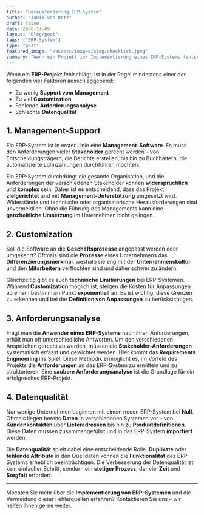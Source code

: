```yaml
---
title: "Herausforderung ERP-System"
author: "Janik von Rotz"
draft: false
date: 2020-11-09
layout: "blog/post"
tags: ["ERP-System"]
type: "post"
featured_image: "/assets/images/blog/checklist.jpeg"
summary: "Wenn ein Projekt zur Implementierung eines ERP-Systems fehlschlägt, hat bestimmt mindestens einer der folgenden vier Faktoren dazu beigetragen:  Zu wenig Support vom Management Zu viel Customization F..."
---
```


Wenn ein **ERP-Projekt** fehlschlägt, ist in der Regel mindestens einer der folgenden vier Faktoren ausschlaggebend:

- Zu wenig **Support vom Management**
- Zu viel **Customization**
- Fehlende **Anforderungsanalyse**
- Schlechte **Datenqualität**

## 1. Management-Support

Ein ERP-System ist in erster Linie eine **Management-Software**. Es muss den Anforderungen vieler **Stakeholder** gerecht werden – von Entscheidungsträgern, die Berichte erstellen, bis hin zu Buchhaltern, die automatisierte Lohnzahlungen durchführen möchten.

Ein ERP-System durchdringt die gesamte Organisation, und die Anforderungen der verschiedenen Stakeholder können **widersprüchlich** und **komplex** sein. Daher ist es entscheidend, dass das Projekt **zielgerichtet** und mit **Management-Unterstützung** umgesetzt wird. Widerstände und technische oder organisatorische Herausforderungen sind unvermeidlich. Ohne die Führung des Managements kann eine **ganzheitliche Umsetzung** im Unternehmen nicht gelingen.

## 2. Customization

Soll die Software an die **Geschäftsprozesse** angepasst werden oder umgekehrt? Oftmals sind die **Prozesse** eines Unternehmens das **Differenzierungsmerkmal**, weshalb sie eng mit der **Unternehmenskultur** und den **Mitarbeitern** verflochten sind und daher schwer zu ändern.

Gleichzeitig gibt es auch **technische Limitierungen** bei ERP-Systemen. Während **Customization** möglich ist, steigen die Kosten für Anpassungen ab einem bestimmten Punkt **exponentiell** an. Es ist wichtig, diese Grenzen zu erkennen und bei der **Definition von Anpassungen** zu berücksichtigen.

## 3. Anforderungsanalyse

Fragt man die **Anwender eines ERP-Systems** nach ihren Anforderungen, erhält man oft unterschiedliche Antworten. Um den verschiedenen Ansprüchen gerecht zu werden, müssen die **Stakeholder-Anforderungen** systematisch erfasst und gewichtet werden. Hier kommt das **Requirements Engineering** ins Spiel. Diese Methodik ermöglicht es, im Vorfeld des Projekts die **Anforderungen** an das ERP-System zu ermitteln und zu strukturieren. Eine **saubere Anforderungsanalyse** ist die Grundlage für ein erfolgreiches ERP-Projekt.

## 4. Datenqualität

Nur wenige Unternehmen beginnen mit einem neuen ERP-System bei **Null**. Oftmals liegen bereits **Daten** in verschiedenen Systemen vor – von **Kundenkontakten** über **Lieferadressen** bis hin zu **Produktdefinitionen**. Diese Daten müssen zusammengeführt und in das ERP-System **importiert** werden.

Die **Datenqualität** spielt dabei eine entscheidende Rolle. **Duplikate** oder **fehlende Attribute** in den Quelldaten können die **Funktionalität** des ERP-Systems erheblich beeinträchtigen. Die Verbesserung der Datenqualität ist kein einfacher Schritt, sondern ein **stetiger Prozess**, der viel **Zeit** und **Sorgfalt** erfordert.

---

Möchten Sie mehr über die **Implementierung von ERP-Systemen** und die Vermeidung dieser Fehlerquellen erfahren? Kontaktieren Sie uns – wir helfen Ihnen gerne weiter.
